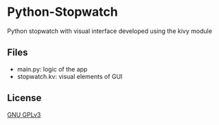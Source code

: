 # Python-Stopwatch
Python stopwatch with visual interface developed using the kivy module

## Files
- main.py: logic of the app
- stopwatch.kv: visual elements of GUI

## License
[GNU GPLv3](https://choosealicense.com/licenses/gpl-3.0/#)
